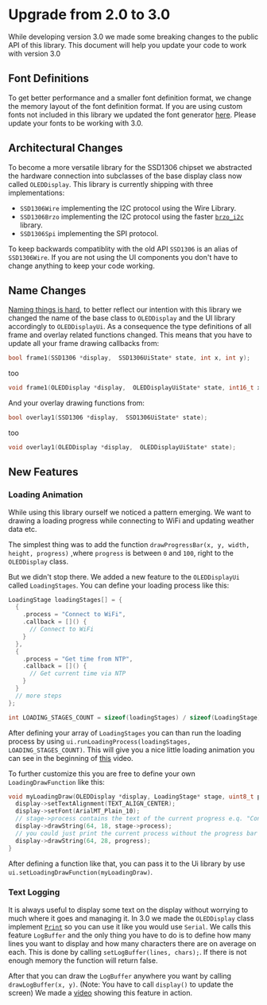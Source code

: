 # Upgrade from 2.0 to 3.0

While developing version 3.0 we made some breaking changes to the public
API of this library. This document will help you update your code to work with
version 3.0

## Font Definitions

To get better performance and a smaller font definition format, we change the memory
layout of the font definition format. If you are using custom fonts not included in
this library we updated the font generator [here](http://oleddisplay.squix.ch/#/home).
Please update your fonts to be working with 3.0.


## Architectural Changes

To become a more versatile library for the SSD1306 chipset we abstracted the
hardware connection into subclasses of the base display class now called `OLEDDisplay`.
This library is currently shipping with three implementations:

  * `SSD1306Wire` implementing the I2C protocol using the Wire Library.    
  * `SSD1306Brzo` implementing the I2C protocol using the faster [`brzo_i2c`](https://github.com/pasko-zh/brzo_i2c) library.
  * `SSD1306Spi` implementing the SPI protocol.

To keep backwards compatiblity with the old API `SSD1306` is an alias of `SSD1306Wire`.
If you are not using the UI components you don't have to change anything to keep your code working.

## Name Changes

[Naming things is hard](http://martinfowler.com/bliki/TwoHardThings.html), to better reflect our intention with this library
we changed the name of the base class to `OLEDDisplay` and the UI library accordingly to `OLEDDisplayUi`.
As a consequence the type definitions of all frame and overlay related functions changed.
This means that you have to update all your frame drawing callbacks from:

```c
bool frame1(SSD1306 *display,  SSD1306UiState* state, int x, int y);
```

too

```c
void frame1(OLEDDisplay *display,  OLEDDisplayUiState* state, int16_t x, int16_t y);
```

And your overlay drawing functions from:

```c
bool overlay1(SSD1306 *display,  SSD1306UiState* state);
```

too

```c
void overlay1(OLEDDisplay *display,  OLEDDisplayUiState* state);
```

## New Features

### Loading Animation

While using this library ourself we noticed a pattern emerging. We want to drawing
a loading progress while connecting to WiFi and updating weather data etc.

The simplest thing was to add the function `drawProgressBar(x, y, width,  height, progress)`
,where `progress` is between `0` and `100`, right to the `OLEDDisplay` class.

But we didn't stop there. We added a new feature to the `OLEDDisplayUi` called `LoadingStages`.
You can define your loading process like this:

```c++
LoadingStage loadingStages[] = {
  {
    .process = "Connect to WiFi",
    .callback = []() {
      // Connect to WiFi
    }
  },
  {
    .process = "Get time from NTP",
    .callback = []() {
      // Get current time via NTP
    }
  }
  // more steps
};

int LOADING_STAGES_COUNT = sizeof(loadingStages) / sizeof(LoadingStage);
```

After defining your array of `LoadingStages` you can than run the loading process by using
`ui.runLoadingProcess(loadingStages, LOADING_STAGES_COUNT)`. This will give you a
nice little loading animation you can see in the beginning of [this](https://vimeo.com/168362918)
video.

To further customize this you are free to define your own `LoadingDrawFunction` like this:

```c
void myLoadingDraw(OLEDDisplay *display, LoadingStage* stage, uint8_t progress) {
  display->setTextAlignment(TEXT_ALIGN_CENTER);
  display->setFont(ArialMT_Plain_10);
  // stage->process contains the text of the current progress e.q. "Connect to WiFi"
  display->drawString(64, 18, stage->process);
  // you could just print the current process without the progress bar
  display->drawString(64, 28, progress);
}
```

After defining a function like that, you can pass it to the Ui library by use
`ui.setLoadingDrawFunction(myLoadingDraw)`.


### Text Logging

It is always useful to display some text on the display without worrying to much
where it goes and managing it. In 3.0 we made the `OLEDDisplay` class implement
[`Print`](https://github.com/arduino/Arduino/blob/master/hardware/arduino/avr/cores/arduino/Print.h)
so you can use it like you would use `Serial`. We calls this feature `LogBuffer`
and the only thing you have to do is to define how many lines you want to display
and how many characters there are on average on each. This is done by calling
`setLogBuffer(lines, chars);`. If there is not enough memory the function will
return false.

After that you can draw the `LogBuffer` anywhere you want by calling `drawLogBuffer(x, y)`.
(Note: You have to call `display()` to update the screen)
We made a [video](https://www.youtube.com/watch?v=8Fiss77A3TE) showing this feature in action.
